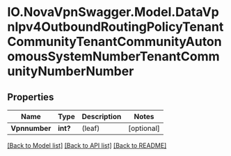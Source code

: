 # IO.NovaVpnSwagger.Model.DataVpnIpv4OutboundRoutingPolicyTenantCommunityTenantCommunityAutonomousSystemNumberTenantCommunityNumberNumber
## Properties

Name | Type | Description | Notes
------------ | ------------- | ------------- | -------------
**Vpnnumber** | **int?** | (leaf) | [optional] 

[[Back to Model list]](../README.md#documentation-for-models) [[Back to API list]](../README.md#documentation-for-api-endpoints) [[Back to README]](../README.md)

